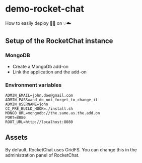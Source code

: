 # demo-rocket-chat
How to easily deploy 🚀🐱  on 💡☁️

## Setup of the RocketChat instance

### MongoDB

- Create a MongoDb add-on
- Link the application and the add-on

### Environment variables

```
ADMIN_EMAIL=john.doe@gmail.com
ADMIN_PASS=and_do_not_forget_to_change_it
ADMIN_USERNAME=john
CC_PRE_BUILD_HOOK=./install.sh
MONGO_URL=mongodb://the.same.as.the.add.on
PORT=8080
ROOT_URL=http://localhost:8080
```

## Assets

By default, RocketChat uses GridFS. You can change this in the administration panel of RocketChat.
 

